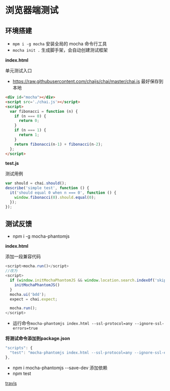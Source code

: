 # 浏览器端测试

## 环境搭建

* `mpm i -g mocha` 安装全局的 mocha 命令行工具
* `mocha init .`  生成脚手架，会自动创建测试框架

**index.html**

单元测试入口

* https://raw.githubusercontent.com/chaijs/chai/master/chai.js 最好保存到本地

````html
<div id="mocha"></div>
<script src='./chai.js'></script>
<script>
  var fibonacci = function (n) {
    if (n === 0) {
      return 0;
    }
    if (n === 1) {
      return 1;
    }
    return fibonacci(n-1) + fibonacci(n-2);
  };
</script>
````

**test.js**

测试用例

````javascript
var should = chai.should();
describe('simple test', function () {
  it('should equal 0 when n === 0', function () {
    window.fibonacci(0).should.equal(0);
  });
});
````

## 测试反馈

* npm i -g mocha-phantomjs

**index.html**

添加一段兼容代码

````javascript
<script>mocha.run()</script>
//改为
<script>
  if (window.initMochaPhantomJS && window.location.search.indexOf('skip') === -1) {
    initMochaPhantomJS()
  }
  mocha.ui('bdd');
  expect = chai.expect;

  mocha.run();
</script>
````

* 运行命令`mocha-phantomjs index.html --ssl-protocol=any --ignore-ssl-errors=true`

**将测试命令添加到package.json**

````javascript
"scripts": {
  "test": "mocha-phantomjs index.html --ssl-protocol=any --ignore-ssl-errors=true"
},
````

* npm i mocha-phantomjs --save-dev 添加依赖
* npm test


[travis](https://www.shiyanlou.com/courses/493/labs/1673/document) 



